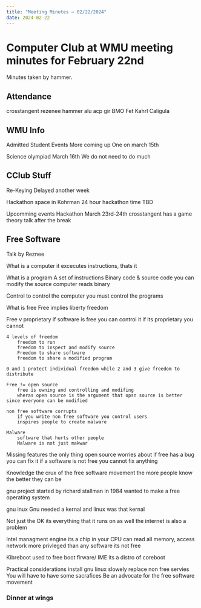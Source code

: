```yaml
---
title: "Meeting Minutes – 02/22/2024"
date: 2024-02-22
---
```

# Computer Club at WMU meeting minutes for February 22nd
Minutes taken by hammer. 

## Attendance
crosstangent
rezenee
hammer
alu
acp
gir
BMO 
Fet
Kahrl
Caligula


## WMU Info
Admitted Student Events
    More coming up
    One on march 15th

Science olympiad
    March 16th
    We do not need to do much
    
## CClub Stuff
Re-Keying
    Delayed another week

Hackathon
    space in Kohrman 
    24 hour hackathon 
    time TBD

Upcomming events
    Hackathon March 23rd-24th
    crosstangent has a game theory talk after the break

## Free Software
Talk by Reznee

What is a computer
    it excecutes instructions, thats it

What is a program
    A set of instructions 
    Binary code & source code
    you can modify the source
    computer reads binary

Control
    to control the computer you must control the programs 

What is free
    Free implies liberty freedom

Free v proprietary
    if software is free you can control it
    if its proprietary you cannot

    4 levels of freedom
        freedom to run 
        freedom to inspect and modify source 
        Freedom to share software
        freedom to share a modified program 
    
    0 and 1 protect individual freedom while 2 and 3 give freedom to distribute

    Free != open source
        free is owning and controlling and modifing 
        wheras open source is the argument that opsn source is better since everyone can be modified 
    
    non free software corrupts
        if you write non free software you control users
        inspires people to create malware
    
    Malware
        software that hurts other people 
        Malware is not just makwar

Missing features
    the only thing open source worries about 
    if free has a bug you can fix it
    if a software is not free you cannot fix anything 


Knowledge
    the crux of the free software movement
    the more people know the better they can be

gnu
    project started by richard stallman in 1984
    wanted to make a free operating system

gnu inux
    Gnu needed a kernal and linux was that kernal

Not just the OK
    its everything that it runs on as well
    the internet is also a problem

Intel managment engine
    its a chip in your CPU
    can read all memory, access network
    more privleged than any software
    its not free

Kibreboot
    used to free boot firware/ IME
    its a distro of coreboot

Practical considerations
    install gnu linux
    slowely replace non free servies
    You will have to have some sacrafices
    Be an advocate for the free software movement 


### Dinner at wings


